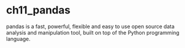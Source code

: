 # ch11_pandas
pandas is a fast, powerful, flexible and easy to use open source data analysis and manipulation tool, built on top of the Python programming language.
